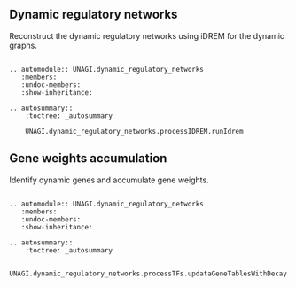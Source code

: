 ## Dynamic regulatory networks

Reconstruct the dynamic regulatory networks using iDREM for the dynamic graphs. 


```{eval-rst}

.. automodule:: UNAGI.dynamic_regulatory_networks
   :members:
   :undoc-members:
   :show-inheritance:

.. autosummary::
    :toctree: _autosummary

    UNAGI.dynamic_regulatory_networks.processIDREM.runIdrem
```

## Gene weights accumulation

Identify dynamic genes and accumulate gene weights.

```{eval-rst}

.. automodule:: UNAGI.dynamic_regulatory_networks
   :members:
   :undoc-members:
   :show-inheritance:

.. autosummary::
    :toctree: _autosummary

    UNAGI.dynamic_regulatory_networks.processTFs.updataGeneTablesWithDecay
```

